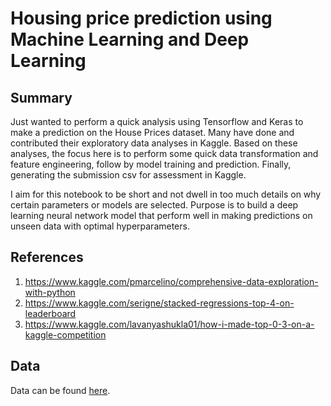 # Housing price prediction using Machine Learning and Deep Learning

## Summary
Just wanted to perform a quick analysis using Tensorflow and Keras to make a prediction on the House Prices dataset. Many have done and contributed their exploratory data analyses in Kaggle. Based on these analyses, the focus here is to perform some quick data transformation and feature engineering, follow by model training and prediction. Finally, generating the submission csv for assessment in Kaggle.

I aim for this notebook to be short and not dwell in too much details on why certain parameters or models are selected. Purpose is to build a deep learning neural network model that perform well in making predictions on unseen data with optimal hyperparameters.

## References
1. https://www.kaggle.com/pmarcelino/comprehensive-data-exploration-with-python
2. https://www.kaggle.com/serigne/stacked-regressions-top-4-on-leaderboard
3. https://www.kaggle.com/lavanyashukla01/how-i-made-top-0-3-on-a-kaggle-competition

## Data
Data can be found [here](https://www.kaggle.com/c/house-prices-advanced-regression-techniques/data).

